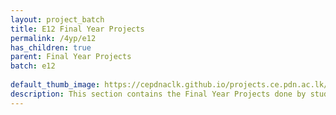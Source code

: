 ```yaml
---
layout: project_batch
title: E12 Final Year Projects
permalink: /4yp/e12
has_children: true
parent: Final Year Projects
batch: e12
    
default_thumb_image: https://cepdnaclk.github.io/projects.ce.pdn.ac.lk/data/categories/4yp/thumbnail.jpg
description: This section contains the Final Year Projects done by students as a part of CO421 & CO 425 in their final year
---
```


